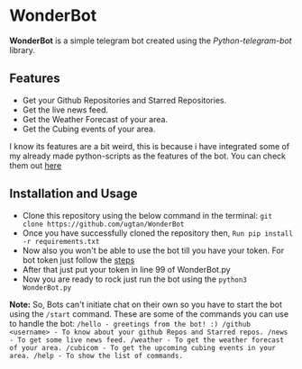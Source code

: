 # WonderBot
**WonderBot** is a simple telegram bot created using the *Python-telegram-bot* library.

## Features
* Get your Github Repositories and Starred Repositories.
* Get the live news feed.
* Get the Weather Forecast of your area.
* Get the Cubing events of your area.

I know its features are a bit weird, this is because i have integrated some of my already made python-scripts as the features of the bot. You can check them out [here](https://github.com/Ugtan/python-scripts)

## Installation and Usage
* Clone this repository using the below command in the terminal:
`git clone https://github.com/ugtan/WonderBot`
* Once you have successfully cloned the repository then,
`Run pip install -r requirements.txt`
* Now also you won't be able to use the bot till you have your token. For bot token just follow the [steps](https://www.siteguarding.com/en/how-to-get-telegram-bot-api-token)
* After that just put your token in line 99 of WonderBot.py
* Now you are ready to rock just run the bot using the `python3 WonderBot.py`

**Note:**
 So, Bots can't initiate chat on their own so you have to start the bot using the `/start` command.
 These are some of the commands you can use to handle the bot:
 `/hello - greetings from the bot! :)
/github <username> - To know about your github Repos and Starred repos.
/news - To get some live news feed.
/weather - To get the weather forecast of your area.
/cubicom - To get the upcoming cubing events in your area.
/help - To show the list of commands.`

